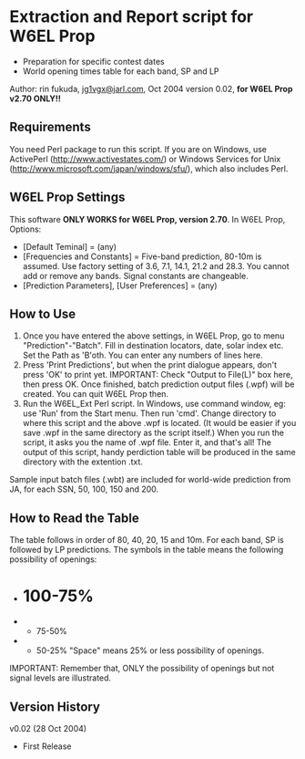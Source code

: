 # Extraction and Report script for W6EL Prop
- Preparation for specific contest dates
- World opening times table for each band, SP and LP

Author: rin fukuda, jg1vgx@jarl.com, Oct 2004
version 0.02, __for W6EL Prop v2.70 ONLY!!__

Requirements
------------
You need Perl package to run this script. If you are on Windows, use ActivePerl (http://www.activestates.com/) or Windows Services for Unix (http://www.microsoft.com/japan/windows/sfu/), which also includes Perl. 

W6EL Prop Settings
------------------
This software __ONLY WORKS for W6EL Prop, version 2.70__.
In W6EL Prop, Options:
- [Default Teminal] = (any)
- [Frequencies and Constants] = Five-band prediction, 80-10m is assumed. Use factory setting of 3.6, 7.1, 14.1, 21.2 and 28.3. You cannot add or remove any bands. Signal constants are changeable.
- [Prediction Parameters], [User Preferences] = (any)

How to Use
----------
1. Once you have entered the above settings, in W6EL Prop, go to menu "Prediction"-"Batch". Fill in destination locators, date, solar index etc. Set the Path as 'B'oth. You can enter any numbers of lines here.
2. Press 'Print Predictions', but when the print dialogue appears, don't press 'OK' to print yet. IMPORTANT: Check "Output to File(L)" box here, then press OK. Once finished, batch prediction output files (.wpf) will be created. You can quit W6EL Prop then.
3. Run the W6EL_Ext Perl script. In Windows, use command window, eg: use 'Run' from the Start menu. Then run 'cmd'. Change directory to where this script and the above .wpf is located. (It would be easier if you save .wpf in the same directory as the script itself.) When you run the script, it asks you the name of .wpf file. Enter it, and that's all! The output of this script, handy perdiction table will be produced in the same directory with the extention .txt.

Sample input batch files (.wbt) are included for world-wide prediction from JA, for each SSN, 50, 100, 150 and 200.

How to Read the Table
---------------------
The table follows in order of 80, 40, 20, 15 and 10m. For each band, SP is followed by LP predictions. The symbols in the table means the following possibility of openings:
- # 100-75%
- + 75-50%
- - 50-25%
"Space" means 25% or less possibility of openings.

IMPORTANT: Remember that, ONLY the possibility of openings but not signal levels are illustrated.

Version History
---------------
v0.02 (28 Oct 2004)
- First Release
